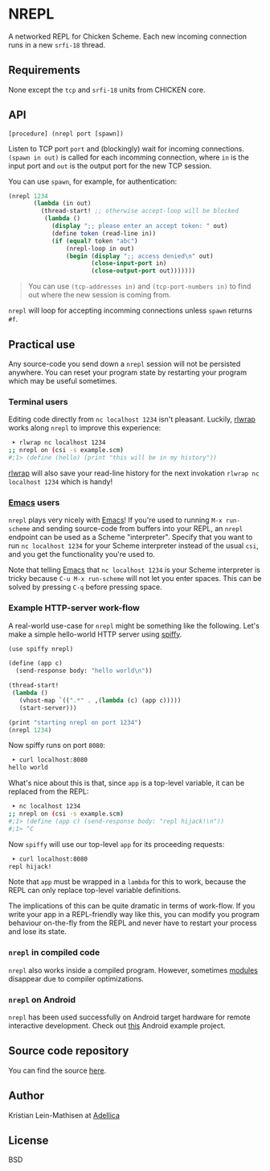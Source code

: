   [spiffy]: http://api.call-cc.org/doc/spiffy
  [emacs]: https://www.gnu.org/software/emacs/
  [rlwrap]: http://freecode.com/projects/rlwrap
  [modules]: http://api.call-cc.org/doc/chicken/modules
# NREPL

A networked REPL for Chicken Scheme. Each new incoming connection runs
in a new `srfi-18` thread.

## Requirements

None except the `tcp` and `srfi-18` units from CHICKEN core.

## API

    [procedure] (nrepl port [spawn])

Listen to TCP port `port` and (blockingly) wait for incoming
connections.  `(spawn in out)` is called for each incomming
connection, where `in` is the input port and `out` is the output port
for the new TCP session.

You can use `spawn`, for example, for authentication:

```scheme
(nrepl 1234
       (lambda (in out)
         (thread-start! ;; otherwise accept-loop will be blocked
          (lambda ()
            (display ";; please enter an accept token: " out)
            (define token (read-line in))
            (if (equal? token "abc")
                (nrepl-loop in out)
                (begin (display ";; access denied\n" out)
                       (close-input-port in)
                       (close-output-port out)))))))
```

> You can use `(tcp-addresses in)` and `(tcp-port-numbers in)` to find
> out where the new session is coming from.

`nrepl` will loop for accepting incomming connections unless `spawn`
returns `#f`.

## Practical use

Any source-code you send down a `nrepl` session will not be persisted
anywhere.  You can reset your program state by restarting your program
which may be useful sometimes.

### Terminal users

Editing code directly from `nc localhost 1234` isn't
pleasant. Luckily, [rlwrap] works along `nrepl` to improve this
experience:

```bash
 ➤ rlwrap nc localhost 1234
;; nrepl on (csi -s example.scm)
#;1> (define (hello) (print "this will be in my history"))
```

[rlwrap] will also save your read-line history for the next invokation
`rlwrap nc localhost 1234` which is handy!


### [Emacs] users

`nrepl` plays very nicely with [Emacs]! If you're used to running `M-x
run-scheme` and sending source-code from buffers into your REPL, an
`nrepl` endpoint can be used as a Scheme "interpreter". Specify that
you want to run `nc localhost 1234` for your Scheme interpreter
instead of the usual `csi`, and you get the functionality you're used
to.

Note that telling [Emacs] that `nc localhost 1234` is your Scheme
interpreter is tricky because `C-u M-x run-scheme` will not let you
enter spaces. This can be solved by pressing `C-q` before pressing
space.

### Example HTTP-server work-flow

A real-world use-case for `nrepl` might be something like the
following. Let's make a simple hello-world HTTP server using [spiffy].

```scheme
(use spiffy nrepl)

(define (app c)
  (send-response body: "hello world\n"))

(thread-start!
 (lambda ()
   (vhost-map `((".*" . ,(lambda (c) (app c)))))
   (start-server)))

(print "starting nrepl on port 1234")
(nrepl 1234)
```

Now spiffy runs on port `8080`:

```bash
 ➤ curl localhost:8080
hello world
```

What's nice about this is that, since `app` is a top-level variable,
it can be replaced from the REPL:

```bash
 ➤ nc localhost 1234
;; nrepl on (csi -s example.scm)
#;1> (define (app c) (send-response body: "repl hijack!\n"))
#;1> ^C
```

Now `spiffy` will use our top-level `app` for its proceeding requests:

```bash
 ➤ curl localhost:8080
repl hijack!
```

Note that `app` must be wrapped in a `lambda` for this to work,
because the REPL can only replace top-level variable definitions.

The implications of this can be quite dramatic in terms of
work-flow. If you write your app in a REPL-friendly way like this, you
can modify you program behaviour on-the-fly from the REPL and never
have to restart your process and lose its state.

### `nrepl` in compiled code

`nrepl` also works inside a compiled program. However, sometimes
[modules] disappear due to compiler optimizations.

### `nrepl` on Android

`nrepl` has been used successfully on Android target hardware for
remote interactive development.  Check
out [this](https://github.com/chicken-mobile/chicken-android-template)
Android example project.

## Source code repository

You can find the
source [here](https://github.com/Adellica/chicken-nrepl).

## Author

Kristian Lein-Mathisen at [Adellica](https://github.com/Adellica/)

## License

BSD
